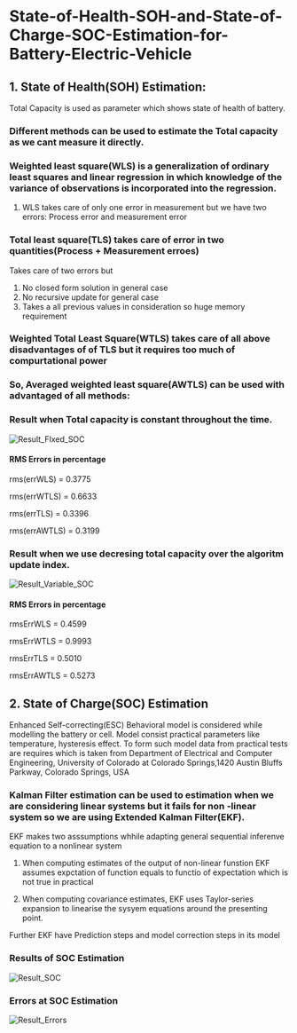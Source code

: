 # State-of-Health-SOH-and-State-of-Charge-SOC-Estimation-for-Battery-Electric-Vehicle

## 1. State of Health(SOH) Estimation:
Total Capacity is used as parameter which shows state of health of battery.

### Different methods can be used to estimate the Total capacity as we cant measure it directly.

### Weighted least square(WLS) is a generalization of ordinary least squares and linear regression in which knowledge of the variance of observations is incorporated into the regression.

1. WLS takes care of only one error in measurement but we have two errors: Process error and measurement error


### Total least square(TLS) takes care of error in two quantities(Process + Measurement erroes)

Takes care of two errors but 
1. No closed form solution in general case
2. No recursive update for general case
3. Takes a all previous values in consideration so huge memory requirement

### Weighted Total Least Square(WTLS) takes care of all above disadvantages of of TLS but it requires too much of compurtational power

### So, Averaged weighted least square(AWTLS) can be used with advantaged of all methods:

### Result when Total capacity is constant throughout the time.

![Result_FIxed_SOC](https://user-images.githubusercontent.com/108146924/192443910-fa04fee7-b196-4f3a-a0a4-011e8cfa3441.jpg)

#### RMS Errors in percentage

rms(errWLS) = 0.3775

rms(errWTLS) = 0.6633

rms(errTLS) = 0.3396

rms(errAWTLS) =  0.3199


### Result when we use decresing total capacity over the algoritm update index.

![Result_Variable_SOC](https://user-images.githubusercontent.com/108146924/192444027-51e8529b-2f3a-4846-bec7-b0abd495f0de.jpg)

#### RMS Errors in percentage

rmsErrWLS =    0.4599

rmsErrWTLS =    0.9993

rmsErrTLS =    0.5010

rmsErrAWTLS =    0.5273



## 2. State of Charge(SOC) Estimation
Enhanced Self-correcting(ESC) Behavioral model is considered while modelling the battery or cell.
Model consist practical parameters like temperature, hysteresis effect.
To form such model data from practical tests are requires which is taken from Department of Electrical and Computer Engineering, University of Colorado at Colorado Springs,1420 Austin Bluffs Parkway, Colorado Springs, USA


### Kalman Filter estimation can be used to estimation when we are considering linear systems but it fails for non -linear system so we are using Extended Kalman Filter(EKF).

EKF makes two asssumptions whhile adapting general sequential inferenve equation to a nonlinear system

1. When computing estimates of the output of non-linear funstion EKF assumes expctation of function equals to functio of expectation which is not true in practical

2. When computing covariance estimates, EKF uses Taylor-series expansion to linearise the sysyem equations around the presenting point.

Further EKF have Prediction steps and model correction steps in its model

### Results of SOC Estimation 

![Result_SOC](https://user-images.githubusercontent.com/108146924/192445379-5e5cc1b3-3a80-4a1c-9937-518743f41ae9.jpg)


### Errors at SOC Estimation

![Result_Errors](https://user-images.githubusercontent.com/108146924/192445475-f12f1532-8f2d-4cab-8d42-bcde79fa1cf3.jpg)


